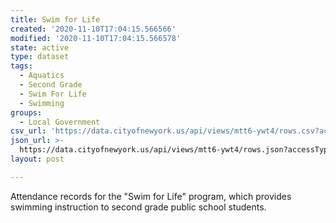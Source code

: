 ```yaml
---
title: Swim for Life
created: '2020-11-10T17:04:15.566566'
modified: '2020-11-10T17:04:15.566578'
state: active
type: dataset
tags:
  - Aquatics
  - Second Grade
  - Swim For Life
  - Swimming
groups:
  - Local Government
csv_url: 'https://data.cityofnewyork.us/api/views/mtt6-ywt4/rows.csv?accessType=DOWNLOAD'
json_url: >-
  https://data.cityofnewyork.us/api/views/mtt6-ywt4/rows.json?accessType=DOWNLOAD
layout: post

---
```

Attendance records for the "Swim for Life" program, which provides swimming instruction to second grade public school students.
